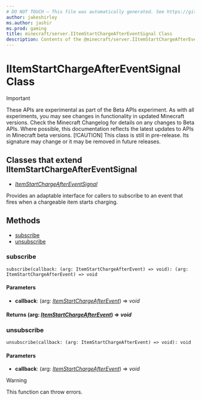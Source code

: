 ```yaml
---
# DO NOT TOUCH — This file was automatically generated. See https://github.com/mojang/minecraftapidocsgenerator to modify descriptions, examples, etc.
author: jakeshirley
ms.author: jashir
ms.prod: gaming
title: minecraft/server.IItemStartChargeAfterEventSignal Class
description: Contents of the @minecraft/server.IItemStartChargeAfterEventSignal class.
---
```

# IItemStartChargeAfterEventSignal Class
>[!IMPORTANT]
>These APIs are experimental as part of the Beta APIs experiment. As with all experiments, you may see changes in functionality in updated Minecraft versions. Check the Minecraft Changelog for details on any changes to Beta APIs. Where possible, this documentation reflects the latest updates to APIs in Minecraft beta versions.
> [!CAUTION]
> This class is still in pre-release.  Its signature may change or it may be removed in future releases.

## Classes that extend IItemStartChargeAfterEventSignal
- [*ItemStartChargeAfterEventSignal*](ItemStartChargeAfterEventSignal.md)

Provides an adaptable interface for callers to subscribe to an event that fires when a chargeable item starts charging.

## Methods
- [subscribe](#subscribe)
- [unsubscribe](#unsubscribe)

### **subscribe**
`
subscribe(callback: (arg: ItemStartChargeAfterEvent) => void): (arg: ItemStartChargeAfterEvent) => void
`

#### **Parameters**
- **callback**: (arg: [*ItemStartChargeAfterEvent*](ItemStartChargeAfterEvent.md)) => *void*

#### **Returns** (arg: [*ItemStartChargeAfterEvent*](ItemStartChargeAfterEvent.md)) => *void*

### **unsubscribe**
`
unsubscribe(callback: (arg: ItemStartChargeAfterEvent) => void): void
`

#### **Parameters**
- **callback**: (arg: [*ItemStartChargeAfterEvent*](ItemStartChargeAfterEvent.md)) => *void*

> [!WARNING]
> This function can throw errors.
